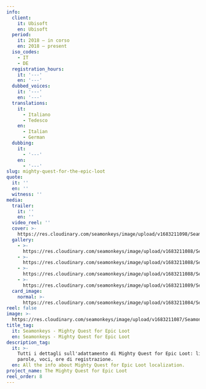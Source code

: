 ```yaml
---
info:
  client:
    it: Ubisoft
    en: Ubisoft
  period:
    it: 2018 – in corso
    en: 2018 – present
  iso_codes:
    - IT
    - DE
  registration_hours:
    it: '---'
    en: '---'
  dubbed_voices:
    it: '---'
    en: '---'
  translations:
    it:
      - Italiano
      - Tedesco
    en:
      - Italian
      - German
  dubbing:
    it:
      - '---'
    en:
      - '---'
slug: mighty-quest-for-the-epic-loot
quote:
  it: ''
  en: ''
  witness: ''
media:
  trailer:
    it: ''
    en: ''
  video_reel: ''
  cover: >-
    https://res.cloudinary.com/seamonkeys/image/upload/v1683211098/Seamonkeys-website/cover/mighty_quest_for_the_epic_loot_cover_zmcfvu_yeohpo.jpg
  gallery:
    - >-
      https://res.cloudinary.com/seamonkeys/image/upload/v1683211088/Seamonkeys-website/gallery/mighty_quest_for_the_epic_loot_1_w1otqm_kgbj9f.jpg
    - >-
      https://res.cloudinary.com/seamonkeys/image/upload/v1683211088/Seamonkeys-website/gallery/mighty_quest_for_the_epic_loot_4_a490kk_hwmgwv.jpg
    - >-
      https://res.cloudinary.com/seamonkeys/image/upload/v1683211088/Seamonkeys-website/gallery/mighty_quest_for_the_epic_loot_2_o4q7hp_gzxe9w.jpg
    - >-
      https://res.cloudinary.com/seamonkeys/image/upload/v1683211089/Seamonkeys-website/gallery/mighty_quest_for_the_epic_loot_3_ci1k9b_izhsfa.jpg
  card_image:
    normal: >-
      https://res.cloudinary.com/seamonkeys/image/upload/v1683211084/Seamonkeys-website/cards/the_mighty_quest_for_epic_loot_kod8mq_encacg.jpg
reel: false
image: >-
  https://res.cloudinary.com/seamonkeys/image/upload/v1683211087/Seamonkeys-website/meta/tag_image_mighty_quest_for_the_epic_loot_mpyrbl_ui8ueu.jpg
title_tag:
  it: Seamonkeys - Mighty Quest for Epic Loot
  en: Seamonkeys - Mighty Quest for Epic Loot
description_tag:
  it: >-
    Tutti i dettagli sull'adattamento di Mighty Quest for Epic Loot: lingue,
    parole, voci, ore di registrazione.
  en: All the info about Mighty Quest for Epic Loot localization.
project_name: The Mighty Quest for Epic Loot
reel_order: 8
---
```


